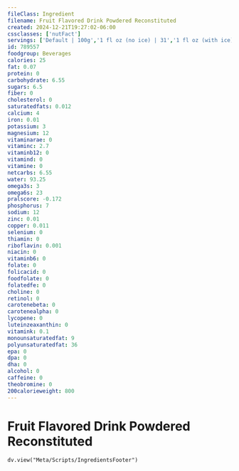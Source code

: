 ```yaml
---
fileClass: Ingredient
filename: Fruit Flavored Drink Powdered Reconstituted
created: 2024-12-21T19:27:02-06:00
cssclasses: ['nutFact']
servings: ['Default | 100g','1 fl oz (no ice) | 31','1 fl oz (with ice) | 23','1 fl oz (nfs) | 31']
id: 789557
foodgroup: Beverages
calories: 25
fat: 0.07
protein: 0
carbohydrate: 6.55
sugars: 6.5
fiber: 0
cholesterol: 0
saturatedfats: 0.012
calcium: 4
iron: 0.01
potassium: 3
magnesium: 12
vitaminarae: 0
vitaminc: 2.7
vitaminb12: 0
vitamind: 0
vitamine: 0
netcarbs: 6.55
water: 93.25
omega3s: 3
omega6s: 23
pralscore: -0.172
phosphorus: 7
sodium: 12
zinc: 0.01
copper: 0.011
selenium: 0
thiamin: 0
riboflavin: 0.001
niacin: 0
vitaminb6: 0
folate: 0
folicacid: 0
foodfolate: 0
folatedfe: 0
choline: 0
retinol: 0
carotenebeta: 0
carotenealpha: 0
lycopene: 0
luteinzeaxanthin: 0
vitamink: 0.1
monounsaturatedfat: 9
polyunsaturatedfat: 36
epa: 0
dpa: 0
dha: 0
alcohol: 0
caffeine: 0
theobromine: 0
200calorieweight: 800
---
```


# Fruit Flavored Drink Powdered Reconstituted

```dataviewjs
dv.view("Meta/Scripts/IngredientsFooter")
```